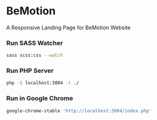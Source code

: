 # BeMotion

A Responsive Landing Page for BeMotion Website

### Run SASS Watcher
```bash
sass scss:css --watch
```

### Run PHP Server
```bash
php -S localhost:3004 -t ./
```

### Run in Google Chrome
```bash
google-chrome-stable 'http://localhost:3004/index.php'
```